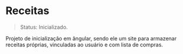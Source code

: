 # Receitas
> Status: Inicializado.

Projeto de inicialização em ângular, sendo ele um site para armazenar receitas próprias, vinculadas ao usuário e com lista de compras.
